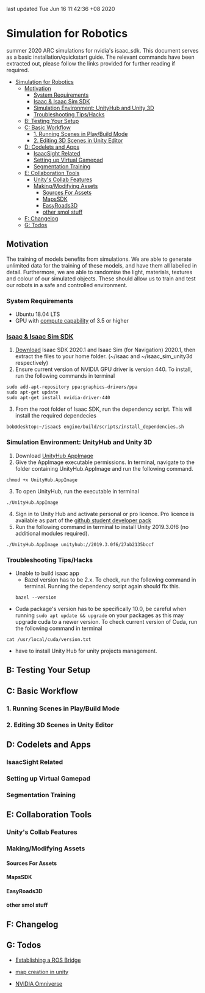 last updated Tue Jun 16 11:42:36 +08 2020

# Simulation for Robotics
summer 2020 ARC simulations for nvidia's isaac_sdk. This document serves as a basic installation/quickstart guide.
The relevant commands have been extracted out, please follow the links provided for further reading if required.

- [Simulation for Robotics](#simulation-for-robotics)
  - [Motivation](#motivation)
    - [System Requirements](#system-requirements)
    - [Isaac & Isaac Sim SDK](#isaac--isaac-sim-sdk)
    - [Simulation Environment: UnityHub and Unity 3D](#simulation-environment-unityhub-and-unity-3d)
    - [Troubleshooting Tips/Hacks](#troubleshooting-tipshacks)
  - [B: Testing Your Setup](#b-testing-your-setup)
  - [C: Basic Workflow](#c-basic-workflow)
    - [1. Running Scenes in Play/Build Mode](#1-running-scenes-in-playbuild-mode)
    - [2. Editing 3D Scenes in Unity Editor](#2-editing-3d-scenes-in-unity-editor)
  - [D: Codelets and Apps](#d-codelets-and-apps)
    - [IsaacSight Related](#isaacsight-related)
    - [Setting up Virtual Gamepad](#setting-up-virtual-gamepad)
    - [Segmentation Training](#segmentation-training)
  - [E: Collaboration Tools](#e-collaboration-tools)
    - [Unity's Collab Features](#unitys-collab-features)
    - [Making/Modifying Assets](#makingmodifying-assets)
      - [Sources For Assets](#sources-for-assets)
      - [MapsSDK](#mapssdk)
      - [EasyRoads3D](#easyroads3d)
      - [other smol stuff](#other-smol-stuff)
  - [F: Changelog](#f-changelog)
  - [G: Todos](#g-todos)



## Motivation

The training of models benefits from simulations. We are able to generate unlimited data for the training of these models,
and have them all labelled in detail. Furthermore, we are able to randomise the light, materials, textures and colour of
our simulated objects. These should allow us to train and test our robots in a safe and controlled environment.
  
### System Requirements
* Ubuntu 18.04 LTS
* GPU with [compute capability](https://developer.nvidia.com/cuda-gpus) of 3.5 or higher

### [Isaac & Isaac Sim SDK](https://docs.nvidia.com/isaac/isaac/doc/setup.html#setup-isaac)
1. [Download](https://developer.nvidia.com/isaac/downloads) Isaac SDK 2020.1 and Isaac Sim (for Navigation) 2020.1, then extract the files to your home folder. (~/isaac and ~/isaac_sim_unity3d respectively)
2. Ensure current version of NVIDIA GPU driver is version 440. To install, run the following commands in terminal
```
sudo add-apt-repository ppa:graphics-drivers/ppa
sudo apt-get update
sudo apt-get install nvidia-driver-440
```
3. From the root folder of Isaac SDK, run the dependency script. This will install the required dependecies
```
bob@desktop:~/isaac$ engine/build/scripts/install_dependencies.sh
```

### Simulation Environment: UnityHub and Unity 3D
1. Download [UnityHub AppImage](https://unity3d.com/get-unity/download)
2. Give the AppImage executable permissions. In terminal, navigate to the folder containing UnityHub.AppImage and run the following command.
```
chmod +x UnityHub.AppImage
```
3. To open UnityHub, run the executable in terminal
```
./UnityHub.AppImage
```
4. Sign in to Unity Hub and activate personal or pro licence. Pro licence is available as part of the [github student developer pack](https://education.github.com/pack)
5. Run the following command in terminal to install Unity 2019.3.0f6 (no additional modules required).
```
./UnityHub.AppImage unityhub://2019.3.0f6/27ab2135bccf
```

### Troubleshooting Tips/Hacks
- Unable to build isaac app
  - Bazel version has to be 2.x. To check, run the following command in terminal. Running the dependency script again should fix this.
  ```
  bazel --version
  ```
- Cuda package's version has to be specifically 10.0, be careful when running `sudo apt update && upgrade` on your packages as this may upgrade cuda to a newer version. To check current version of Cuda, run the following command in terminal
```
cat /usr/local/cuda/version.txt
```

- have to install Unity Hub for unity projects management.

## B: Testing Your Setup

## C: Basic Workflow

### 1. Running Scenes in Play/Build Mode

### 2. Editing 3D Scenes in Unity Editor

## D: Codelets and Apps

### IsaacSight Related

### Setting up Virtual Gamepad

### Segmentation Training

## E: Collaboration Tools 

### Unity's Collab Features

### Making/Modifying Assets 

#### Sources For Assets

#### MapsSDK

#### EasyRoads3D

#### other smol stuff

## F: Changelog

## G: Todos

* [Establishing a ROS Bridge](https://docs.nvidia.com/isaac/isaac/packages/ros_bridge/doc/ros_bridge.html)

* [map creation in unity](https://docs.mapbox.com/help/tutorials/create-a-map-in-unity/)

* [NVIDIA Omniverse](https://developer.nvidia.com/nvidia-omniverse-platform)

